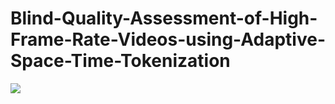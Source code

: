 # Blind-Quality-Assessment-of-High-Frame-Rate-Videos-using-Adaptive-Space-Time-Tokenization

![](https://github.com/Harith7i/Video-Overlaying-for-Augmented-Reality/blob/main/demo.gif)
 
